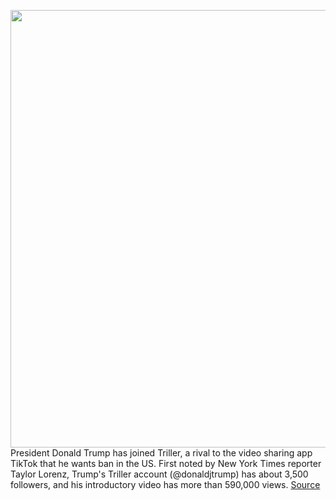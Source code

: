 <img src='https://cdn.vox-cdn.com/thumbor/tnNXoPfuD_YE_n3X0vJuCwa1-J4=/0x0:6057x4697/1200x800/filters:focal(2436x838:3404x1806)/cdn.vox-cdn.com/uploads/chorus_image/image/67209469/1266320710.jpg.0.jpg' width='700px' /><br/>
President Donald Trump has joined Triller, a rival to the video sharing app TikTok that he wants ban in the US. First noted by New York Times reporter Taylor Lorenz, Trump's Triller account (@donaldjtrump) has about 3,500 followers, and his introductory video has more than 590,000 views.
<a href='https://www.theverge.com/2020/8/15/21370376/president-trump-tiktok-triller-ban-bytedance'> Source <a/>